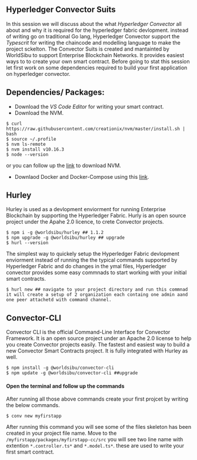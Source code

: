 ## Hyperledger Convector Suits
In this session we will discuss about the what *Hyperledger Convector* all about and why it is required for the hyperledger fabric devlopment. instead of writing go on traditional Go lang, Hyperledger Convector support the *Typescrit* for writing the chaincode and modelling language to make the project sckelton. The Convector Suits is created and mantainted by WorldSibu to support Enterprise Blockchain Networks. It provides easiest ways to to create your own smart contract.
Before going to stat this session let first work on some dependencies required to build your first application on hyperledger convector. 
## Dependencies/ Packages:
- Download the *VS Code Editor* for writing your smart contract.
- Download the NVM.
```
$ curl https://raw.githubusercontent.com/creationix/nvm/master/install.sh | bash
$ source ~/.profile 
$ nvm ls-remote
$ nvm install v10.16.3
$ node --version
```
or you can follow up the [link](https://tecadmin.net/install-nodejs-with-nvm/) to download NVM. 
- Downlaod Docker and Docker-Compose using this [link](https://www.digitalocean.com/community/tutorials/how-to-install-docker-compose-on-ubuntu-16-04). 

## Hurley
Hurley is used as a devlopment enviorment for running Enterprise Blockchain by supporting the Hyperledger Fabric. Hurly is an open source project under the Apahe 2.0 licence, to crete Convector projects.
```
$ npm i -g @worldsibu/hurley ## 1.1.2
$ npm upgrade -g @worldsibu/hurley ## upgrade
$ hurl --version
```
The simplest way to quickely setup the Hyperledger Fabric devlopment enviorment instead of running the the typical commands supported by Hyperledger Fabric and do changes in the ymal files, Hyperledger convector provides some easy commnads to start working with your initial smart contracts.
``` 
$ hurl new ## navigate to your project directory and run this commnad it will create a setup of 2 organization each containg one admin aand one peer attachetd with command channel. 
```

## Convector-CLI
Convector CLI is the official Command-Line Interface for Convector Framework. It is an open source project under an Apache 2.0 license to help you create Convector projects easily.
The fastest and easiest way to build a new Convector Smart Contracts project. It is fully integrated with Hurley as well.
```
$ npm install -g @worldsibu/convector-cli
$ npm update -g @worldsibu/convector-cli ##upgrade
```
#### Open the terminal and follow up the commands
After running all those above commands create your first projcet by writing the below commands.
```
$ conv new myfirstapp
```
After running this command you will see some of the files skeleton has been created in your project file name. Move to the ` /myfirstapp/packages/myfirstapp-cc/src ` you will see two line name with extention  ` *.controller.ts* ` and ` *.model.ts* `. these are used to write your first smart contract.


